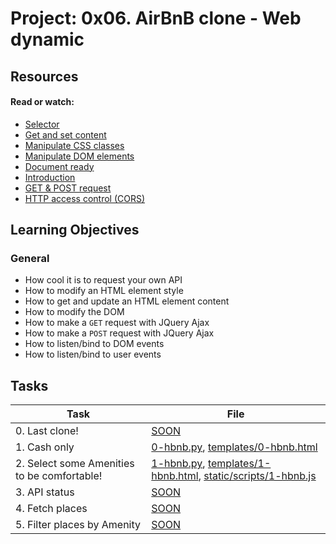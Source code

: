# Project: 0x06. AirBnB clone - Web dynamic

## Resources

#### Read or watch:

* [Selector](https://intranet.alxswe.com/rltoken/Bl2mJVVG07XCP6E8qtsQMg)
* [Get and set content](https://intranet.alxswe.com/rltoken/oM3b0a0FGTy6AQ_UJ201Yw)
* [Manipulate CSS classes](https://intranet.alxswe.com/rltoken/LL2uScQvjWnj2ZEx2CzxXw)
* [Manipulate DOM elements](https://intranet.alxswe.com/rltoken/6JtTz9SaNX3AyVXht4tMYA)
* [Document ready](https://intranet.alxswe.com/rltoken/1AbzN1nEfBKoSjB-9kjmrA)
* [Introduction](https://intranet.alxswe.com/rltoken/OGDoIOd0cdmwDJFJy4aw5w)
* [GET & POST request](https://intranet.alxswe.com/rltoken/kmBzs_QPD72Oz--Yk80JHw)
* [HTTP access control (CORS)](https://intranet.alxswe.com/rltoken/tzqJx5SS5cF1BW_lAnXqqg)
## Learning Objectives

### General

* How cool it is to request your own API
* How to modify an HTML element style
* How to get and update an HTML element content
* How to modify the DOM
* How to make a <code>GET</code> request with JQuery Ajax
* How to make a <code>POST</code> request with JQuery Ajax
* How to listen/bind to DOM events
* How to listen/bind to user events
## Tasks

| Task | File |
| ---- | ---- |
| 0. Last clone! | [SOON](./) |
| 1. Cash only | [0-hbnb.py](./0-hbnb.py), [templates/0-hbnb.html](./templates/0-hbnb.html) |
| 2. Select some Amenities to be comfortable! | [1-hbnb.py](./1-hbnb.py), [templates/1-hbnb.html](./templates/1-hbnb.html), [static/scripts/1-hbnb.js](./static/scripts/1-hbnb.js) |
| 3. API status | [SOON](./) |
| 4. Fetch places | [SOON](./) |
| 5. Filter places by Amenity | [SOON](./) |

